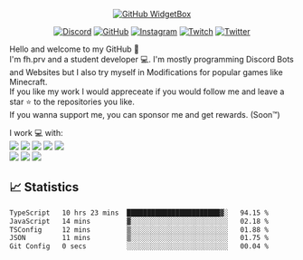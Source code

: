 <div align="center">

[![GitHub WidgetBox](https://github-widgetbox.vercel.app/api/profile?username=fh-prv&data=followers,repositories,stars,commits&theme=darkmode)](https://github.com/fh-prv/fh-prv)

</div>

<div align="center">

[![Discord](https://img.shields.io/badge/fh.prv-5865F2.svg?style=for-the-badge&logo=discord&logoColor=white)](https://discord.com/users/552232329259778058/)
[![GitHub](https://img.shields.io/badge/fh.prv-12100E.svg?style=for-the-badge&logo=github&logoColor=white)](https://github.com/fh-prv/)
[![Instagram](https://img.shields.io/badge/fh.prv-%23E4405F.svg?style=for-the-badge&logo=instagram&logoColor=white)](https://www.instagram.com/fh.prv/)
[![Twitch](https://img.shields.io/badge/fh.prv-6441A5.svg?style=for-the-badge&logo=twitch&logoColor=white)](https://www.twitch.tv/fh_prv)
[![Twitter](https://img.shields.io/badge/fh.prv-%231DA1F2.svg?style=for-the-badge&logo=twitter&logoColor=white)](https://www.twitter.com/fh_prv/)

</div>
<p align="justify">

Hello and welcome to my GitHub 👋
<br>
I'm fh.prv and a student developer 💻. I'm mostly programming Discord Bots and Websites but I also try myself in Modifications for popular games like Minecraft.
<br>
If you like my work I would appreceate if you would follow me and leave a star ⭐ to the repositories you like.
<br>
If you wanna support me, you can sponsor me and get rewards. (Soon™️)

</p>
<p align="left">
I work 💻 with:
<br>
<img src="https://img.shields.io/badge/Java-ed8b00?style=for-the-badge&logo=java&logoColor=white"/>
<img src="https://img.shields.io/badge/JavaScript-f7df1e?style=for-the-badge&logo=javascript&logoColor=white"/>
<img src="https://img.shields.io/badge/TypeScript-007acc?style=for-the-badge&logo=typescript&logoColor=white"/>
<img src="https://img.shields.io/badge/HTML5-e34f26?style=for-the-badge&logo=html5&logoColor=white"/> 
<img src="https://img.shields.io/badge/CSS-264de4?&style=for-the-badge&logo=css3&logoColor=white"/>
<br>
<img src="https://img.shields.io/badge/GitHub-333?style=for-the-badge&logo=github&logoColor=white"/>
<img src="https://img.shields.io/badge/NodeJS-215732?style=for-the-badge&logo=node.js&logoColor=white"/>
<img src="https://img.shields.io/badge/Visual_Studio_Code-0078d7?style=for-the-badge&logo=visualstudiocode&logoColor=white"/>
</p>

## 📈 Statistics

<!--START_SECTION:waka-->

```txt
TypeScript   10 hrs 23 mins  ███████████████████████▓░   94.15 %
JavaScript   14 mins         ▓░░░░░░░░░░░░░░░░░░░░░░░░   02.18 %
TSConfig     12 mins         ▒░░░░░░░░░░░░░░░░░░░░░░░░   01.88 %
JSON         11 mins         ▒░░░░░░░░░░░░░░░░░░░░░░░░   01.75 %
Git Config   0 secs          ░░░░░░░░░░░░░░░░░░░░░░░░░   00.04 %
```

<!--END_SECTION:waka-->
